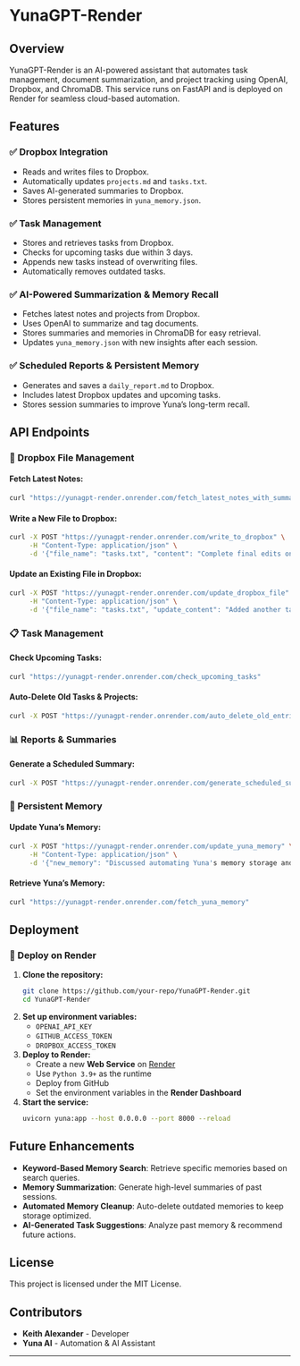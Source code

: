# YunaGPT-Render

## Overview
YunaGPT-Render is an AI-powered assistant that automates task management, document summarization, and project tracking using OpenAI, Dropbox, and ChromaDB. This service runs on FastAPI and is deployed on Render for seamless cloud-based automation.

## Features
### ✅ **Dropbox Integration**
- Reads and writes files to Dropbox.
- Automatically updates `projects.md` and `tasks.txt`.
- Saves AI-generated summaries to Dropbox.
- Stores persistent memories in `yuna_memory.json`.

### ✅ **Task Management**
- Stores and retrieves tasks from Dropbox.
- Checks for upcoming tasks due within 3 days.
- Appends new tasks instead of overwriting files.
- Automatically removes outdated tasks.

### ✅ **AI-Powered Summarization & Memory Recall**
- Fetches latest notes and projects from Dropbox.
- Uses OpenAI to summarize and tag documents.
- Stores summaries and memories in ChromaDB for easy retrieval.
- Updates `yuna_memory.json` with new insights after each session.

### ✅ **Scheduled Reports & Persistent Memory**
- Generates and saves a `daily_report.md` to Dropbox.
- Includes latest Dropbox updates and upcoming tasks.
- Stores session summaries to improve Yuna’s long-term recall.

## API Endpoints
### **📂 Dropbox File Management**
#### Fetch Latest Notes:
```sh
curl "https://yunagpt-render.onrender.com/fetch_latest_notes_with_summary_and_tags"
```
#### Write a New File to Dropbox:
```sh
curl -X POST "https://yunagpt-render.onrender.com/write_to_dropbox" \
     -H "Content-Type: application/json" \
     -d '{"file_name": "tasks.txt", "content": "Complete final edits on YunaGPT."}'
```
#### Update an Existing File in Dropbox:
```sh
curl -X POST "https://yunagpt-render.onrender.com/update_dropbox_file" \
     -H "Content-Type: application/json" \
     -d '{"file_name": "tasks.txt", "update_content": "Added another task: Review AI model improvements."}'
```

### **📋 Task Management**
#### Check Upcoming Tasks:
```sh
curl "https://yunagpt-render.onrender.com/check_upcoming_tasks"
```
#### Auto-Delete Old Tasks & Projects:
```sh
curl -X POST "https://yunagpt-render.onrender.com/auto_delete_old_entries"
```

### **📊 Reports & Summaries**
#### Generate a Scheduled Summary:
```sh
curl -X POST "https://yunagpt-render.onrender.com/generate_scheduled_summary"
```

### **🧠 Persistent Memory**
#### Update Yuna’s Memory:
```sh
curl -X POST "https://yunagpt-render.onrender.com/update_yuna_memory" \
     -H "Content-Type: application/json" \
     -d '{"new_memory": "Discussed automating Yuna's memory storage and updates."}'
```
#### Retrieve Yuna’s Memory:
```sh
curl "https://yunagpt-render.onrender.com/fetch_yuna_memory"
```

## Deployment
### **🚀 Deploy on Render**
1. **Clone the repository:**
   ```sh
   git clone https://github.com/your-repo/YunaGPT-Render.git
   cd YunaGPT-Render
   ```
2. **Set up environment variables:**
   - `OPENAI_API_KEY`
   - `GITHUB_ACCESS_TOKEN`
   - `DROPBOX_ACCESS_TOKEN`
3. **Deploy to Render:**
   - Create a new **Web Service** on [Render](https://render.com/)
   - Use `Python 3.9+` as the runtime
   - Deploy from GitHub
   - Set the environment variables in the **Render Dashboard**
4. **Start the service:**
   ```sh
   uvicorn yuna:app --host 0.0.0.0 --port 8000 --reload
   ```

## Future Enhancements
- **Keyword-Based Memory Search**: Retrieve specific memories based on search queries.
- **Memory Summarization**: Generate high-level summaries of past sessions.
- **Automated Memory Cleanup**: Auto-delete outdated memories to keep storage optimized.
- **AI-Generated Task Suggestions**: Analyze past memory & recommend future actions.

## License
This project is licensed under the MIT License.

## Contributors
- **Keith Alexander** - Developer
- **Yuna AI** - Automation & AI Assistant

---
